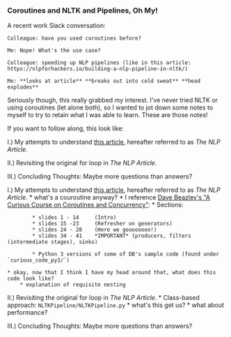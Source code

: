 ### Coroutines and NLTK and Pipelines, Oh My! ###

A recent work Slack conversation:


    Colleague: have you used coroutines before?

    Me: Nope! What's the use case?

    Colleague: speeding up NLP pipelines (like in this article: https://nlpforhackers.io/building-a-nlp-pipeline-in-nltk/)

    Me: **looks at article** **breaks out into cold sweat** **head explodes**


Seriously though, this really grabbed my interest. I've never tried NLTK or using coroutines (let alone both), so I wanted to jot down some notes to myself to try to retain what I was able to learn. These are those notes! 


If you want to follow along, this look like:


I.) My attempts to understand [this article](https://nlpforhackers.io/building-a-nlp-pipeline-in-nltk/), hereafter referred to as _The NLP Article_.

II.) Revisiting the original for loop in _The NLP Article_.

III.) Concluding Thoughts: Maybe more questions than answers?


I.) My attempts to understand [this article](https://nlpforhackers.io/building-a-nlp-pipeline-in-nltk/), hereafter referred to as _The NLP Article_.
    * what's a couroutine anyway?
    * I reference [Dave Beazley's "A Curious Course on Coroutines and Concurrency"](http://www.dabeaz.com/coroutines/Coroutines.pdf):
        * Sections:

            * slides 1 - 14     (Intro)
            * slides 15 -23     (Refresher on generators)
            * slides 24 - 28    (Here we goooooooo!)
            * slides 34 - 41    *IMPORTANT* (producers, filters (intermediate stages), sinks)

            * Python 3 versions of some of DB's sample code (found under `curious_code_py3/`)

    * okay, now that I think I have my head around that, what does this code look like?
        * explanation of requisite nesting

II.) Revisiting the original for loop in _The NLP Article_.
    * Class-based approach:
        `NLTKPipeline/NLTKPipeline.py`
    * what's this get us?
    * what about performance?

III.) Concluding Thoughts: Maybe more questions than answers?
